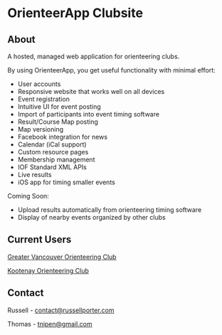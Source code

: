 # OrienteerApp Clubsite

## About

A hosted, managed web application for orienteering clubs.

By using OrienteerApp, you get useful functionality with minimal effort:

- User accounts
- Responsive website that works well on all devices
- Event registration
- Intuitive UI for event posting
- Import of participants into event timing software
- Result/Course Map posting
- Map versioning
- Facebook integration for news
- Calendar (iCal support)
- Custom resource pages
- Membership management
- IOF Standard XML APIs
- Live results
- iOS app for timing smaller events

Coming Soon:

- Upload results automatically from orienteering timing software
- Display of nearby events organized by other clubs

## Current Users

[Greater Vancouver Orienteering Club](http://gvoc.whyjustrun.ca/)

[Kootenay Orienteering Club](http://kootenayorienteering.com/)

## Contact

Russell - contact@russellporter.com

Thomas - tnipen@gmail.com
